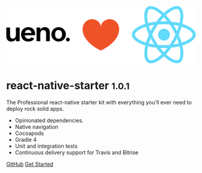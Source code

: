 ![React Native](_ueno-loves-react.png)

# react-native-starter <small>1.0.1</small>

The Professional react-native starter kit with everything you'll ever need to deploy rock solid apps.

- Opinionated dependencies.
- Native navigation
- Cocoapods
- Gradle 4
- Unit and integration tests
- Continuous delivery support for Travis and Bitrise

[GitHub](https://github.com/ueno-llc/react-native-starter)
[Get Started](/GETTING_STARTED.md)
